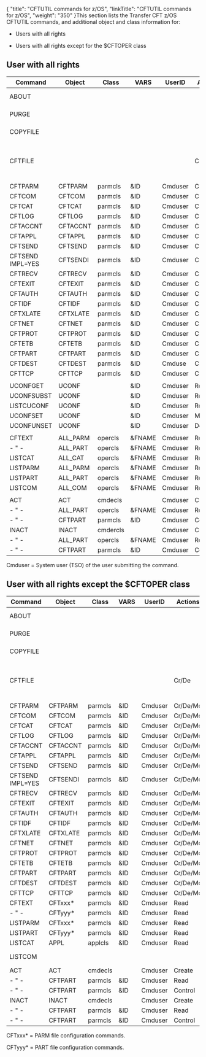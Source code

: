 {
    "title": "CFTUTIL commands for z/OS",
    "linkTitle": "CFTUTIL commands for z/OS",
    "weight": "350"
}This section lists the Transfer CFT z/OS CFTUTIL commands, and additional object and class information for:

- Users with all rights

<!-- -->

- Users with all rights except for the $CFTOPER class

User with all rights
--------------------


| Command  | Object  | Class  | VARS  | UserID  | Actions  | File/ACC  | Notes  |
| --- | --- | --- | --- | --- | --- | --- | --- |
| ABOUT |   |   |   |   |   |   | No control |
| PURGE |   |   |   |   |   | COM(UPDATE) | No control |
| COPYFILE |   |   |   |   |   |   | No control |
| CFTFILE |   |   |   |  <br/>  | Cr/De | PART(ALTER)<br/> PARM(ALTER)<br/> CATLG(ALTER)<br/> LOG(ALTER)<br/> COM(ALTER) | No control<br/>  |
| CFTPARM | CFTPARM | parmcls | &amp;ID | Cmduser | Cr/De/Mo | PARM(UPDATE) |   |
| CFTCOM | CFTCOM | parmcls | &amp;ID | Cmduser | Cr/De/Mo | PARM(UPDATE) |   |
| CFTCAT | CFTCAT | parmcls | &amp;ID | Cmduser | Cr/De/Mo | PARM(UPDATE) |   |
| CFTLOG | CFTLOG | parmcls | &amp;ID | Cmduser | Cr/De/Mo | PARM(UPDATE) |   |
| CFTACCNT | CFTACCNT | parmcls | &amp;ID | Cmduser | Cr/De/Mo | PARM(UPDATE) |   |
| CFTAPPL | CFTAPPL | parmcls | &amp;ID | Cmduser | Cr/De/Mo | PARM(UPDATE) |   |
| CFTSEND | CFTSEND | parmcls | &amp;ID | Cmduser | Cr/De/Mo | PARM(UPDATE) |   |
| CFTSEND IMPL=YES | CFTSENDI | parmcls | &amp;ID | Cmduser | Cr/De/Mo | PARM(UPDATE) |   |
| CFTRECV | CFTRECV | parmcls | &amp;ID | Cmduser | Cr/De/Mo | PARM(UPDATE) |   |
| CFTEXIT | CFTEXIT | parmcls | &amp;ID | Cmduser | Cr/De/Mo | PARM(UPDATE) |   |
| CFTAUTH | CFTAUTH | parmcls | &amp;ID | Cmduser | Cr/De/Mo | PARM(UPDATE) |   |
| CFTIDF | CFTIDF | parmcls | &amp;ID | Cmduser | Cr/De/Mo | PARM(UPDATE) |   |
| CFTXLATE | CFTXLATE | parmcls | &amp;ID | Cmduser | Cr/De/Mo | PARM(UPDATE) |   |
| CFTNET | CFTNET | parmcls | &amp;ID | Cmduser | Cr/De/Mo | PARM(UPDATE) |   |
| CFTPROT | CFTPROT | parmcls | &amp;ID | Cmduser | Cr/De/Mo | PARM(UPDATE) |   |
| CFTETB | CFTETB | parmcls | &amp;ID | Cmduser | Cr/De/Mo | PARM(UPDATE) |   |
| CFTPART | CFTPART | parmcls | &amp;ID | Cmduser | Cr/De/Mo | PART(UPDATE) |   |
| CFTDEST | CFTDEST | parmcls | &amp;ID | Cmduse | Cr/De/Mo | PART(UPDATE) |   |
| CFTTCP | CFTTCP | parmcls | &amp;ID | Cmduser | Cr/De/Mo | PART(UPDATE) |   |
|   |   |   |   |   |   |   |   |
| UCONFGET | UCONF |   | &amp;ID | Cmduser | Read | UCONF(READ) |   |
| UCONFSUBST | UCONF |   | &amp;ID | Cmduser | Read | UCONF(READ) |   |
| LISTCUCONF | UCONF |   | &amp;ID | Cmduser | Read | UCONF(UPDATE) |   |
| UCONFSET | UCONF |   | &amp;ID | Cmduser | Modify | UCONF(UPDATE) |   |
| UCONFUNSET | UCONF |   | &amp;ID | Cmduser | Delete | UCONF(UPDATE) |   |
|   |   |   |   |   |   |   |   |
| CFTEXT | ALL_PARM | opercls | &amp;FNAME | Cmduser | Read | PARM(READ) |   |
| - &quot; -  | ALL_PART | opercls | &amp;FNAME | Cmduser | Read | PART(READ) |   |
| LISTCAT | ALL_CAT | opercls | &amp;FNAME | Cmduser | Read | CATLG(READ) |   |
| LISTPARM | ALL_PARM | opercls | &amp;FNAME | Cmduser | Read | PARM(READ) |   |
| LISTPART | ALL_PART | opercls | &amp;FNAME | Cmduser | Read | PART(READ) |   |
| LISTCOM | ALL_COM | opercls | &amp;FNAME | Cmduser | Read | COM(READ) |   |
|   |   |   |   |   |   |   |   |
| ACT | ACT | cmdecls |   | Cmduser | Create | PART(UPDATE) |   |
| - &quot; -  | ALL_PART | opercls | &amp;FNAME | Cmduser | Read |   |   |
| - &quot; -  | CFTPART | parmcls | &amp;ID | Cmduser | Control |   |   |
| INACT | INACT | cmdercls |   | Cmduser | Create | PART(UPDATE) |   |
| - &quot; -  | ALL_PART | opercls | &amp;FNAME | Cmduser | Read |   |   |
| - &quot; -  | CFTPART | parmcls | &amp;ID | Cmduser | Control |   |   |


Cmduser = System user (TSO) of the user submitting the command.

User with all rights except the $CFTOPER class
----------------------------------------------


| Command  | Object  | Class  | VARS  | UserID  | Actions  | File/ACC  | Notes  |
| --- | --- | --- | --- | --- | --- | --- | --- |
| ABOUT |   |   |   |   |   |   | No control |
| PURGE |   |   |   |   |   | COM(UPDATE) | No control |
| COPYFILE |   |   |   |   |   |   | No control<br/>  |
| CFTFILE |   |   |   |   | Cr/De<br/>  | PART(ALTER)<br/> PARM(ALTER)<br/> CATLG(ALTER)<br/> LOG(ALTER)<br/> COM(ALTER) | No control<br/>  |
| CFTPARM | CFTPARM | parmcls | &amp;ID | Cmduser | Cr/De/Mo | PARM(UPDATE) |   |
| CFTCOM | CFTCOM | parmcls | &amp;ID | Cmduser | Cr/De/Mo | PARM(UPDATE) |   |
| CFTCAT | CFTCAT | parmcls | &amp;ID | Cmduser | Cr/De/Mo | PARM(UPDATE |   |
| CFTLOG | CFTLOG | parmcls | &amp;ID | Cmduser | Cr/De/Mo | PARM(UPDATE) |   |
| CFTACCNT | CFTACCNT | parmcls | &amp;ID | Cmduser | Cr/De/Mo | PARM(UPDATE) |   |
| CFTAPPL | CFTAPPL | parmcls | &amp;ID | Cmduser | Cr/De/Mo | PARM(UPDATE) |   |
| CFTSEND | CFTSEND | parmcls | &amp;ID | Cmduser | Cr/De/Mo | PARM(UPDATE) |   |
| CFTSEND IMPL=YES | CFTSENDI | parmcls | &amp;ID | Cmduser | Cr/De/Mo | PARM(UPDATE) |   |
| CFTRECV | CFTRECV | parmcls | &amp;ID | Cmduser | Cr/De/Mo | PARM(UPDATE) |   |
| CFTEXIT | CFTEXIT | parmcls | &amp;ID | Cmduser | Cr/De/Mo | PARM(UPDATE) |   |
| CFTAUTH | CFTAUTH | parmcls | &amp;ID | Cmduser | Cr/De/Mo | PARM(UPDATE) |   |
| CFTIDF | CFTIDF | parmcls | &amp;ID | Cmduser | Cr/De/Mo | PARM(UPDATE) |   |
| CFTXLATE | CFTXLATE | parmcls | &amp;ID | Cmduser | Cr/De/Mo | PARM(UPDATE) |   |
| CFTNET | CFTNET | parmcls | &amp;ID | Cmduser | Cr/De/Mo | PARM(UPDATE) |   |
| CFTPROT | CFTPROT | parmcls | &amp;ID | Cmduser | Cr/De/Mo | PARM(UPDATE) |   |
| CFTETB | CFTETB | parmcls | &amp;ID | Cmduser | Cr/De/Mo | PARM(UPDATE) |   |
| CFTPART | CFTPART | parmcls | &amp;ID | Cmduser | Cr/De/Mo | PART(UPDATE) |   |
| CFTDEST | CFTDEST | parmcls | &amp;ID | Cmduser | Cr/De/Mo | PART(UPDATE) |   |
| CFTTCP | CFTTCP | parmcls | &amp;ID | Cmduser | Cr/De/Mo | PART(UPDATE) |   |
| CFTEXT | CFTxxx* | parmcls | &amp;ID | Cmduser | Read | PARM(READ) |   |
| - &quot; -  | CFTyyy* | parmcls | &amp;ID | Cmduser | Read | PART(READ) |   |
| LISTPARM | CFTxxx* | parmcls | &amp;ID | Cmduser | Read | PARM(READ) |   |
| LISTPART | CFTyyy* | parmcls | &amp;ID | Cmduser | Read | PART(READ) |   |
| LISTCAT | APPL | applcls | &amp;ID | Cmduser | Read | CATLG(READ) |   |
| LISTCOM |   |   |   |   |   |   | Access denied |
| ACT | ACT | cmdecls |   | Cmduser | Create | PART(UPDATE) |   |
| - &quot; -  | CFTPART | parmcls | &amp;ID | Cmduser | Read | - &quot; -  |   |
| - &quot; -  | CFTPART | parmcls | &amp;ID | Cmduser | Control | - &quot; -  |   |
| INACT | INACT | cmdecls |   | Cmduser | Create | PART(UPDATE) |   |
| - &quot; -  | CFTPART | parmcls | &amp;ID | Cmduser | Read | - &quot; -  |   |
| - &quot; -  | CFTPART | parmcls | &amp;ID | Cmduser | Control | - &quot; -  |   |


CFTxxx\* = PARM file configuration commands.

CFTyyy\* = PART file configuration commands.
